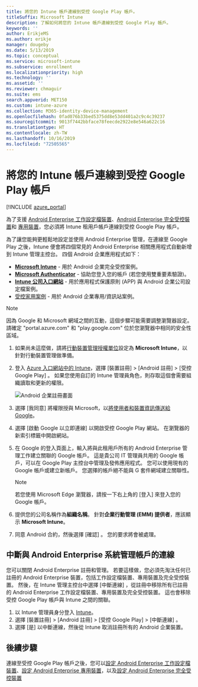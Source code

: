 ```yaml
---
title: 將您的 Intune 帳戶連線到受控 Google Play 帳戶。
titleSuffix: Microsoft Intune
description: 了解如何將您的 Intune 帳戶連線到受控 Google Play 帳戶。
keywords: ''
author: ErikjeMS
ms.author: erikje
manager: dougeby
ms.date: 5/13/2019
ms.topic: conceptual
ms.service: microsoft-intune
ms.subservice: enrollment
ms.localizationpriority: high
ms.technology: ''
ms.assetid: ''
ms.reviewer: chmaguir
ms.suite: ems
search.appverid: MET150
ms.custom: intune-azure
ms.collection: M365-identity-device-management
ms.openlocfilehash: 0fad076b33bed5375dd8e53dd401a2c9c4c39237
ms.sourcegitcommit: 9013f7442bbface78feecde2922e8e546a622c16
ms.translationtype: HT
ms.contentlocale: zh-TW
ms.lasthandoff: 10/16/2019
ms.locfileid: "72505565"
---
```

# <a name="connect-your-intune-account-to-your-managed-google-play-account"></a>將您的 Intune 帳戶連線到受控 Google Play 帳戶

[!INCLUDE [azure_portal](../includes/azure_portal.md)]

為了支援 [Android Enterprise 工作設定檔裝置](android-work-profile-enroll.md)、[Android Enterprise 完全受控裝置](android-fully-managed-enroll.md)和 [專用裝置](android-kiosk-enroll.md)，您必須將 Intune 租用戶帳戶連線到受控 Google Play 帳戶。  

為了讓您能夠更輕鬆地設定並使用 Android Enterprise 管理，在連線至 Google Play 之後，Intune 便會將四個常見的 Android Enterprise 相關應用程式自動新增到 Intune 管理主控台。 四個 Android 企業應用程式如下：

- **[Microsoft Intune](https://play.google.com/store/apps/details?id=com.microsoft.intune)** - 用於 Android 企業完全受控案例。
- **[Microsoft Authenticator](https://play.google.com/store/apps/details?id=com.azure.authenticator)** - 協助您登入您的帳戶 (若您使用雙重要素驗證)。
- **[Intune 公司入口網站](https://play.google.com/store/apps/details?id=com.microsoft.windowsintune.companyportal)** - 用於應用程式保護原則 (APP) 與 Android 企業公司設定檔案例。
- [受控家用案例](https://play.google.com/store/apps/details?id=com.microsoft.launcher.enterprise) - 用於 Android 企業專用/資訊站案例。

> [!NOTE]
> 因為 Google 和 Microsoft 網域之間的互動，這個步驟可能需要調整瀏覽器設定。  請確定 "portal.azure.com" 和 "play.google.com" 位於您瀏覽器中相同的安全性區域。

1. 如果尚未這麼做，請將[行動裝置管理授權單位](../fundamentals/mdm-authority-set.md)設定為 **Microsoft Intune**，以針對行動裝置管理做準備。
2. 登入 [Azure 入口網站中的 Intune](https://aka.ms/intuneportal)，選擇 [裝置註冊]   > [Android 註冊]   > [受控 Google Play]  。  如果您使用自訂的 Intune 管理員角色，則存取這個會需要組織讀取和更新的權限。
   
   ![Android 企業註冊畫面](./media/connect-intune-android-enterprise/android-work-bind.png)

3. 選擇 [我同意]  將權限授與 Microsoft，以[將使用者和裝置資訊傳送給 Google](../protect/data-intune-sends-to-google.md)。 
   
4. 選擇 [啟動 Google 以立即連線]  以開啟受控 Google Play 網站。 在瀏覽器的新索引標籤中開啟網站。
  
5. 在 Google 的登入頁面上，輸入將與此租用戶所有的 Android Enterprise 管理工作建立關聯的 Google 帳戶。 這是貴公司 IT 管理員共用的 Google 帳戶，可以在 Google Play 主控台中管理及發佈應用程式。 您可以使用現有的 Google 帳戶或建立新帳戶。 您選擇的帳戶絕不能與 G 套件網域建立關聯性。
    
    > [!Note]
    > 若您使用 Microsoft Edge 瀏覽器，請按一下右上角的 [登入]  來登入您的 Google 帳戶。

6. 提供您的公司名稱作為**組織名稱**。 針對**企業行動管理 (EMM) 提供者**，應該顯示 **Microsoft Intune**。

7. 同意 Android 合約，然後選擇 [確認]  。 您的要求將會被處理。

## <a name="disconnect-your-android-enterprise-administrative-account"></a>中斷與 Android Enterprise 系統管理帳戶的連線

您可以關閉 Android Enterprise 註冊和管理。 若要這樣做，您必須先淘汰任何已註冊的 Android Enterprise 裝置，包括工作設定檔裝置、專用裝置及完全受控裝置。 然後，在 Intune 管理主控台中選擇 [中斷連線]  ，從註冊中移除所有已註冊的 Android Enterprise 工作設定檔裝置、專用裝置及完全受控裝置。 這也會移除受控 Google Play 帳戶與 Intune 之間的關聯。

1. 以 Intune 管理員身分登入 [Intune](https://go.microsoft.com/fwlink/?linkid=2090973)。
2. 選擇 [裝置註冊]   > [Android 註冊]   > [受控 Google Play]   > [中斷連線]  。
3. 選擇 [是]  以中斷連線，然後從 Intune 取消註冊所有的 Android 企業裝置。

## <a name="next-steps"></a>後續步驟

連線至受控 Google Play 帳戶之後，您可以[設定 Android Enterprise 工作設定檔裝置](android-work-profile-enroll.md)、[設定 Android Enterprise 專用裝置](android-kiosk-enroll.md)，以及[設定 Android Enterprise 完全受控裝置](android-kiosk-enroll.md)
